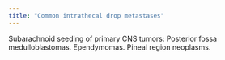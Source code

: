 ```yaml
---
title: "Common intrathecal drop metastases"
---
```

Subarachnoid seeding of primary CNS tumors: Posterior fossa medulloblastomas. Ependymomas. Pineal region neoplasms.

